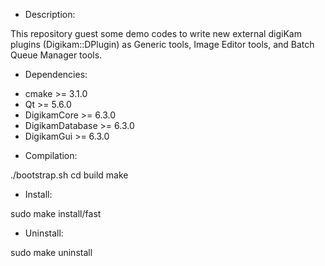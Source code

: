 * Description:

This repository guest some demo codes to write new external digiKam plugins (Digikam::DPlugin)
as Generic tools, Image Editor tools, and Batch Queue Manager tools.

* Dependencies:

- cmake           >= 3.1.0
- Qt              >= 5.6.0
- DigikamCore     >= 6.3.0
- DigikamDatabase >= 6.3.0
- DigikamGui      >= 6.3.0

* Compilation:

./bootstrap.sh
cd build
make

* Install:

sudo make install/fast

* Uninstall:

sudo make uninstall